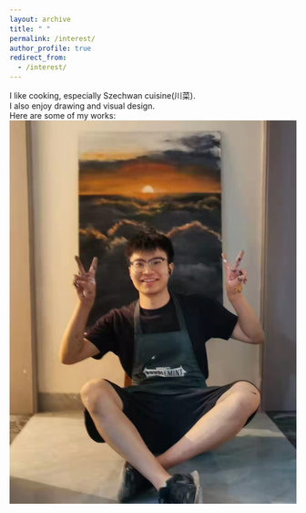 ```yaml
---
layout: archive
title: " "
permalink: /interest/
author_profile: true
redirect_from:
  - /interest/
---
```


I like cooking, especially Szechwan cuisine(川菜). <br>
I also enjoy drawing and visual design.<br>
Here are some of my works:<br>
<img src='/images/artworks/01.jpg'>
